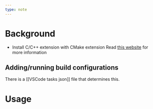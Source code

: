 ```yaml
---
type: note
---
```


# Background
- Install C/C++ extension with CMake extension
Read [this website](https://www.kdab.com/using-visual-studio-code-for-qt-apps-pt-1/) for more information 
## Adding/running build configurations
There is a [[VSCode tasks json]] file that determines this. 
# Usage